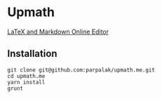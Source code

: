 # Upmath

[LaTeX and Markdown Online Editor](https://upmath.me/)

## Installation

```
git clone git@github.com:parpalak/upmath.me.git
cd upmath.me
yarn install
grunt
```
